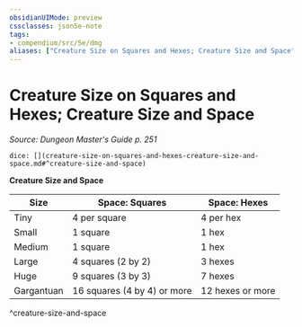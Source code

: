 ```yaml
---
obsidianUIMode: preview
cssclasses: json5e-note
tags:
- compendium/src/5e/dmg
aliases: ["Creature Size on Squares and Hexes; Creature Size and Space"]
---
```

# Creature Size on Squares and Hexes; Creature Size and Space
*Source: Dungeon Master's Guide p. 251* 

`dice: [](creature-size-on-squares-and-hexes-creature-size-and-space.md#^creature-size-and-space)`

**Creature Size and Space**

| Size | Space: Squares | Space: Hexes |
|------|----------------|--------------|
| Tiny | 4 per square | 4 per hex |
| Small | 1 square | 1 hex |
| Medium | 1 square | 1 hex |
| Large | 4 squares (2 by 2) | 3 hexes |
| Huge | 9 squares (3 by 3) | 7 hexes |
| Gargantuan | 16 squares (4 by 4) or more | 12 hexes or more |
^creature-size-and-space